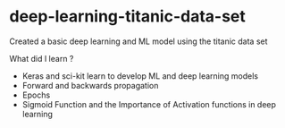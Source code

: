 # deep-learning-titanic-data-set
Created a basic deep learning and ML model using the titanic data set

What did I learn ?
* Keras and sci-kit learn to develop ML and deep learning models
* Forward and backwards propagation
* Epochs
* Sigmoid Function and the Importance of Activation functions in deep learning
